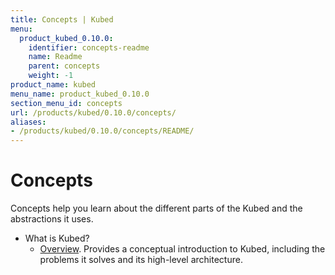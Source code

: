 ```yaml
---
title: Concepts | Kubed
menu:
  product_kubed_0.10.0:
    identifier: concepts-readme
    name: Readme
    parent: concepts
    weight: -1
product_name: kubed
menu_name: product_kubed_0.10.0
section_menu_id: concepts
url: /products/kubed/0.10.0/concepts/
aliases:
- /products/kubed/0.10.0/concepts/README/
---
```


# Concepts

Concepts help you learn about the different parts of the Kubed and the abstractions it uses.

- What is Kubed?
  - [Overview](/products/kubed/0.10.0/concepts/what-is-kubed/overview). Provides a conceptual introduction to Kubed, including the problems it solves and its high-level architecture.
